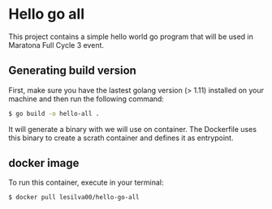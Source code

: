 # Hello go all

This project contains a simple hello world go program that will be used in Maratona Full Cycle 3 event.

## Generating build version

First, make sure you have the lastest golang version (> 1.11) installed on your machine and then run the following command:

```sh
$ go build -o hello-all .
```

It will generate a binary with we will use on container. The Dockerfile uses this binary to create a scrath container and defines it as entrypoint.

## docker image

To run this container, execute in your terminal:

```sh
$ docker pull lesilva00/hello-go-all
```